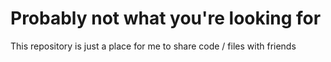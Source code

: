 # Probably not what you're looking for

This repository is just a place for me to share code / files with friends
